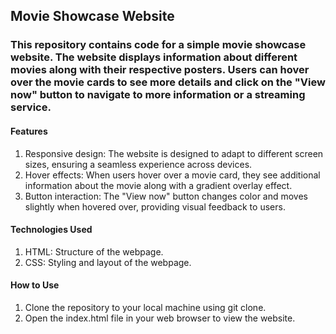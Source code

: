 ## Movie Showcase Website

### This repository contains code for a simple movie showcase website. The website displays information about different movies along with their respective posters. Users can hover over the movie cards to see more details and click on the "View now" button to navigate to more information or a streaming service.
#### Features

1. Responsive design: The website is designed to adapt to different screen sizes, ensuring a seamless experience across devices.
2. Hover effects: When users hover over a movie card, they see additional information about the movie along with a gradient overlay effect.
3. Button interaction: The "View now" button changes color and moves slightly when hovered over, providing visual feedback to users.

#### Technologies Used

1. HTML: Structure of the webpage.
2. CSS: Styling and layout of the webpage.


#### How to Use

1. Clone the repository to your local machine using git clone.
2. Open the index.html file in your web browser to view the website.
